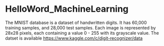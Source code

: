 # HelloWord_MachineLearning
The MNIST database is a dataset of handwritten digits. It has 60,000 training samples, and 28,000 test samples. Each image is represented by 28x28 pixels, each containing a value 0 - 255 with its grayscale value.
The datset is available https://www.kaggle.com/c/digit-recognizer/data
